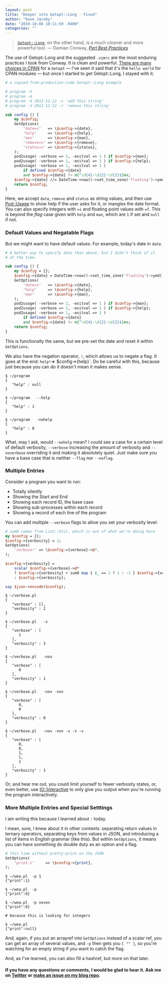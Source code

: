 ```yaml
---
layout: post
title: "Deeper into Getopt::Long - Fixed"
author: "Dave Jacoby"
date: "2019-10-08 10:11:59 -0400"
categories: ""
---
```


> [`Getopt::Long`](https://metacpan.org/pod/Getopt::Long), on the other hand, is a much cleaner and more powerful tool. &mdash; Damian Conway, [_Perl Best Practices_](http://shop.oreilly.com/product/9780596001735.do)

The use of Getopt::Long and the suggested `.vimrc` are the most enduring practices I took from Conway. It is clean and powerful. [There are many choices in CPAN](https://metacpan.org/search?size=20&q=Getopt) for a `Getopt` &mdash; I've seen it said that it's the `hello world` for CPAN modules &mdash; but once I started to _get_ Getopt::Long, I stayed with it.

```perl
# a copied-from-production-code Getopt::Long example

# program -h
# program -m
# program -d 2012-12-12 -s 'add this string'
# program -d 2012-12-12 -r 'remove this string'

sub config () {
    my $config;
    GetOptions(
        'date=s'   => \$config->{date},
        'help'     => \$config->{help},
        'man'      => \$config->{man},
        'remove=s' => \$config->{remove},
        'status=s' => \$config->{status},
    );
    pod2usage( -verbose => 2, -exitval => 1 ) if $config->{man};
    pod2usage( -verbose => 1, -exitval => 1 ) if $config->{help};
    pod2usage( -verbose => 1, -exitval => 1 )
        if defined $config->{date}
        and $config->{date} !~ m{^\d{4}-\d{2}-\d{2}$}mx;
    $config->{date} //= DateTime->now()->set_time_zone('floating')->ymd();
    return $config;
}
```

Here, we accept `date`, `remove` and `status` as string values, and then use [Pod::Usage](https://metacpan.org/pod/Pod::Usage) to show help if the user asks for it, or mangles the date format. You can also specify integers with `=i` and floating point values with `=f`. This is beyond the _flag_ case given with `help` and `man`, which are `1` if set and `null` if not.

### **Default Values and Negatable Flags**

But we might want to have default values. For example, today's date in `date`.

```perl
# A better way to specify date than above, but I didn't think of it
# at the time.

sub config () {
    my $config = {};
    $config->{date} = DateTime->now()->set_time_zone('floating')->ymd();
    GetOptions(
        'date=s'   => \$config->{date},
        'help'     => \$config->{help},
        'man'      => \$config->{man},
    );
    pod2usage( -verbose => 2, -exitval => 1 ) if $config->{man};
    pod2usage( -verbose => 1, -exitval => 1 ) if $config->{help};
    pod2usage( -verbose => 1, -exitval => 1 )
        if defined $config->{date}
        and $config->{date} !~ m{^\d{4}-\d{2}-\d{2}$}mx;
    return $config;
}
```

This is functionally the same, but we pre-set the date and reset it within `GetOptions`.

We also have the negation operator, `!`, which allows us to negate a flag. It goes at the end: `help!`=> \$config->{help}`. Do be careful with this, because just because you can do it doesn't mean it makes sense.

```text
$ ~/program
{
   "help" : null
}

$ ~/program   --help
{
   "help" : 1
}

$ ~/program   -nohelp
{
   "help" : 0
}
```

What, may I ask, would `--nohelp` mean? I could see a case for a certain level of default verbosity, `--verbose` increasing the amount of verbosity and `--noverbose` overriding it and making it absolutely quiet. Just make sure you have a base case that is neither `--flag` nor `--noflag`.

### **Multiple Entries**

Consider a program you want to run:

- Totally silently
- Showing the Start and End
- Showing each record ID, the base case
- Showing sub-processes within each record
- Showing a record of each line of the program

You can add multiple `--verbose` flags to allow you set your verbosity level:

```perl
# sum0 comes from List::Util, which is out of what we're doing here
my $config = {};
$config->{verbosity} = 2;
GetOptions(
    'verbose!' => \$config->{verbose}->@*,
);

$config->{verbosity} =
    scalar $config->{verbose}->@*
    ? $config->{verbosity} + sum0 map { $_ == 1 ? 1 : -1 } $config->{verbose}->@*
    : $config->{verbosity};

say $json->encode($config);
```

```text
$ ~/verbose.pl
{
   "verbose" : [],
   "verbosity" : 2
}

$ ~/verbose.pl   -v
{
   "verbose" : [
      1
   ],
   "verbosity" : 3
}

$ ~/verbose.pl   -nov
{
   "verbose" : [
      0
   ],
   "verbosity" : 1
}

$ ~/verbose.pl   -nov -nov
{
   "verbose" : [
      0,
      0
   ],
   "verbosity" : 0
}

$ ~/verbose.pl   -nov -nov -v -v -v
{
   "verbose" : [
      0,
      0,
      1,
      1,
      1
   ],
   "verbosity" : 3
}
```

Or, and hear me out, you could limit yourself to fewer verbosity states, or, even better, use [IO::Interactive](https://metacpan.org/pod/IO::Interactive) to only give you output when you're running the program interactively.

### **More Multiple Entries and Special Setttings**

I am writing this because I learned about `:` today.

I mean, sure, I knew about it in other contexts: separating return values in ternary operators, separating keys from values in JSON, and introducing a list of items in English grammar (like this). But within `GetOptions`, it means you can have something do double duty as an option and a flag.

```perl
# this time without pretty-print on the JSON
GetOptions(
    'print:i'     => \$config->{print},
);
```

```text
$ ~/wea.pl  -p 1
{"print":1}

$ ~/wea.pl  -p
{"print":0}

$ ~/wea.pl  -p seven
{"print":0}

# because this is looking for integers

$ ~/wea.pl
{"print":null}
```

And, again, if you put an arrayref into `GetOptions` instead of a scalar ref, you can get an array of several values, and `-p` then gets you `[ "" ]`, so you're watching for an empty string if you want to catch the flag.

And, as I've learned, you can also fill a hashref, but more on that later.

#### If you have any questions or comments, I would be glad to hear it. Ask me on [Twitter](https://twitter.com/jacobydave) or [make an issue on my blog repo](https://github.com/jacoby/jacoby.github.io).
